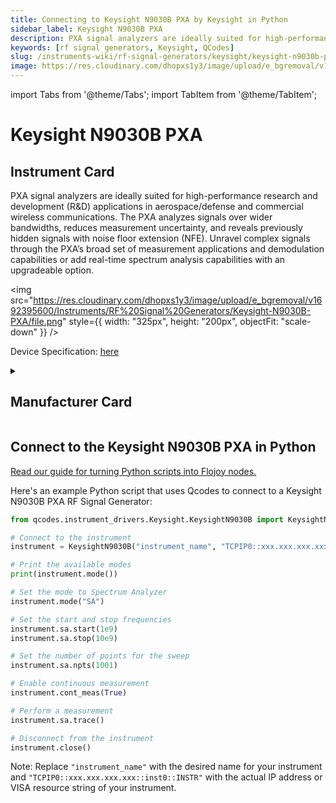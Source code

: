 ```yaml
---
title: Connecting to Keysight N9030B PXA by Keysight in Python
sidebar_label: Keysight N9030B PXA
description: PXA signal analyzers are ideally suited for high-performance research and development (R&D) applications in aerospace/defense and commercial wireless communications. The PXA analyzes signals over wider bandwidths, reduces measurement uncertainty, and reveals previously hidden signals with noise floor extension (NFE). Unravel complex signals through the PXA’s broad set of measurement applications and demodulation capabilities or add real-time spectrum analysis capabilities with an upgradeable option.
keywords: [rf signal generators, Keysight, QCodes]
slug: /instruments-wiki/rf-signal-generators/keysight/keysight-n9030b-pxa
image: https://res.cloudinary.com/dhopxs1y3/image/upload/e_bgremoval/v1692395600/Instruments/RF%20Signal%20Generators/Keysight-N9030B-PXA/file.png
---
```


import Tabs from '@theme/Tabs';
import TabItem from '@theme/TabItem';

# Keysight N9030B PXA

## Instrument Card

<div className="flex">

<div>

PXA signal analyzers are ideally suited for high-performance research and development (R&D) applications in aerospace/defense and commercial wireless communications. The PXA analyzes signals over wider bandwidths, reduces measurement uncertainty, and reveals previously hidden signals with noise floor extension (NFE). Unravel complex signals through the PXA’s broad set of measurement applications and demodulation capabilities or add real-time spectrum analysis capabilities with an upgradeable option.

</div>

<img src="https://res.cloudinary.com/dhopxs1y3/image/upload/e_bgremoval/v1692395600/Instruments/RF%20Signal%20Generators/Keysight-N9030B-PXA/file.png" style={{ width: "325px", height: "200px", objectFit: "scale-down" }} />

</div>

<div className="flex text-center">

<p>Device Specification: <a target="\_blank" href="https://www.keysight.com/us/en/assets/7018-05093/data-sheets/5992-1317.pdf">here</a></p>

</div>

<details style={{ marginTop: "15px"}}>
<summary><h2>Manufacturer Card</h2></summary>

<img src="https://res.cloudinary.com/dhopxs1y3/image/upload/v1692125973/Instruments/Vendor%20Logos/Keysight.png" style={{ width: "100%", height: "170px",objectFit: "scale-down" }} />

Keysight Technologies, or Keysight, is an American company that manufactures electronics test and measurement equipment and software.

<ul>
  <li>Headquarters: USA</li>
  <li>Yearly Revenue (millions, USD): 5420.0</li>
  <li>Vendor Website: <a href="https://www.keysight.com/us/en/home.html">here</a></li>
</ul>
</details>

## Connect to the Keysight N9030B PXA in Python

[Read our guide for turning Python scripts into Flojoy nodes.](https://docs.flojoy.ai/custom-nodes/creating-custom-node/)
<Tabs>
<TabItem value="QCodes" label="QCodes">

Here's an example Python script that uses Qcodes to connect to a Keysight N9030B PXA RF Signal Generator:

```python
from qcodes.instrument_drivers.Keysight.KeysightN9030B import KeysightN9030B

# Connect to the instrument
instrument = KeysightN9030B("instrument_name", "TCPIP0::xxx.xxx.xxx.xxx::inst0::INSTR")

# Print the available modes
print(instrument.mode())

# Set the mode to Spectrum Analyzer
instrument.mode("SA")

# Set the start and stop frequencies
instrument.sa.start(1e9)
instrument.sa.stop(10e9)

# Set the number of points for the sweep
instrument.sa.npts(1001)

# Enable continuous measurement
instrument.cont_meas(True)

# Perform a measurement
instrument.sa.trace()

# Disconnect from the instrument
instrument.close()
```

Note: Replace `"instrument_name"` with the desired name for your instrument and `"TCPIP0::xxx.xxx.xxx.xxx::inst0::INSTR"` with the actual IP address or VISA resource string of your instrument.

</TabItem>
</Tabs>